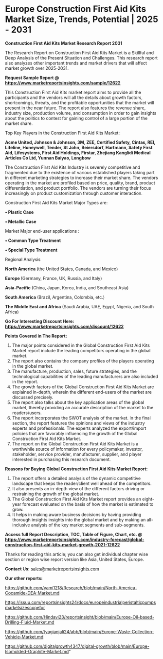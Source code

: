 # Europe Construction First Aid Kits Market Size, Trends, Potential | 2025 - 2031

<strong>Construction First Aid Kits Market Research Report 2031</strong>

The Research Report on Construction First Aid Kits Market is a Skillful and Deep Analysis of the Present Situation and Challenges. This research report also analyzes other important trends and market drivers that will affect market growth over 2025-2031.

<strong>Request Sample Report @ <a href=https://www.marketreportsinsights.com/sample/12622>https://www.marketreportsinsights.com/sample/12622</a></strong>

This Construction First Aid Kits market report aims to provide all the participants and the vendors will all the details about growth factors, shortcomings, threats, and the profitable opportunities that the market will present in the near future. The report also features the revenue share, industry size, production volume, and consumption in order to gain insights about the politics to contest for gaining control of a large portion of the market share.

Top Key Players in the Construction First Aid Kits Market:

<strong>Acme United, Johnson & Johnson, 3M, ZEE, Certified Safety, Cintas, REI, Lifeline, Honeywell, Tender, St John, Beiersdorf, Hartmann, Safety First Aid, Lifesystems, First Aid Holdings, Firstar, Zhejiang Kanglidi Medical Articles Co Ltd, Yunnan Baiyao, Longbow</strong>

The Construction First Aid Kits Industry is severely competitive and fragmented due to the existence of various established players taking part in different marketing strategies to increase their market share. The vendors operating in the market are profiled based on price, quality, brand, product differentiation, and product portfolio. The vendors are turning their focus increasingly on product customization through customer interaction.

Construction First Aid Kits Market Major Types are:

<strong>• Plastic Case

• Metallic Case</strong>

Market Major end-user applications :

<strong>• Common Type Treatment

• Special Type Treatment</strong>

Regional Analysis

</u><strong><b>North America</b></strong> (the United States, Canada, and Mexico)

<strong><b>Europe </b></strong>(Germany, France, UK, Russia, and Italy)

<strong><b>Asia-Pacific</b></strong> (China, Japan, Korea, India, and Southeast Asia)

<strong><b>South America</b></strong> (Brazil, Argentina, Colombia, etc.)

<strong><b>The Middle East and Africa</b></strong> (Saudi Arabia, UAE, Egypt, Nigeria, and South Africa)

<strong>Go For Interesting Discount Here: <a href=https://www.marketreportsinsights.com/discount/12622>https://www.marketreportsinsights.com/discount/12622</a></strong>

<strong>Points Covered in The Report:</strong>
<ol>
  <li>The major points considered in the Global Construction First Aid Kits Market report include the leading competitors operating in the global market.</li>
  <li>The report also contains the company profiles of the players operating in the global market.</li>
  <li>The manufacture, production, sales, future strategies, and the technological capabilities of the leading manufacturers are also included in the report.</li>
  <li>The growth factors of the Global Construction First Aid Kits Market are explained in-depth, wherein the different end-users of the market are discussed precisely.</li>
  <li>The report also talks about the key application areas of the global market, thereby providing an accurate description of the market to the readers/users.</li>
  <li>The report incorporates the SWOT analysis of the market. In the final section, the report features the opinions and views of the industry experts and professionals. The experts analyzed the export/import policies that are favorably influencing the growth of the Global Construction First Aid Kits Market.</li>
  <li>The report on the Global Construction First Aid Kits Market is a worthwhile source of information for every policymaker, investor, stakeholder, service provider, manufacturer, supplier, and player interested in purchasing this research document.</li>
</ol>
<strong>Reasons for Buying Global Construction First Aid Kits Market Report:</strong>

<ol>
  <li>The report offers a detailed analysis of the dynamic competitive landscape that keeps the reader/client well ahead of the competitors.</li>
  <li>It also presents an in-depth view of the different factors driving or restraining the growth of the global market.</li>
  <li>The Global Construction First Aid Kits Market report provides an eight-year forecast evaluated on the basis of how the market is estimated to grow.</li>
  <li>It helps in making aware business decisions by having providing thorough insights insights into the global market and by making an all-inclusive analysis of the key market segments and sub-segments.</li>
</ol>
<strong>Access full Report Description, TOC, Table of Figure, Chart, etc. @ <a href=https://www.marketreportsinsights.com/industry-forecast/global-construction-first-aid-kits-market-growth-2021-12622>https://www.marketreportsinsights.com/industry-forecast/global-construction-first-aid-kits-market-growth-2021-12622</a></strong>


Thanks for reading this article; you can also get individual chapter wise section or region wise report version like Asia, United States, Europe.

<strong>Contact Us:</strong>
sales@marketreportsinsights.com

<strong>Our other reports:</strong>

<a href=https://github.com/yami1218/Research/blob/main/North-America-Cocamide-DEA-Market.md>https://github.com/yami1218/Research/blob/main/North-America-Cocamide-DEA-Market.md</a>

<a href=https://issuu.com/reportsinsights24/docs/europeindustrialperistalticpumpsmarketsizescopefor>https://issuu.com/reportsinsights24/docs/europeindustrialperistalticpumpsmarketsizescopefor</a>

<a href=https://github.com/Hindavi23/reportsinsight/blob/main/Europe-Oil-based-Drilling-Fluid-Market.md>https://github.com/Hindavi23/reportsinsight/blob/main/Europe-Oil-based-Drilling-Fluid-Market.md</a>

<a href=https://github.com/tyagianjali24/abb/blob/main/Europe-Waste-Collection-Vehicle-Market.md>https://github.com/tyagianjali24/abb/blob/main/Europe-Waste-Collection-Vehicle-Market.md</a>

<a href=https://github.com/digitalgrowth4347/digital-growth/blob/main/Europe-Isomolded-Graphite-Market.md>https://github.com/digitalgrowth4347/digital-growth/blob/main/Europe-Isomolded-Graphite-Market.md</a>"
